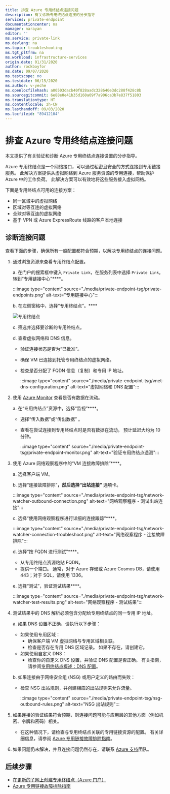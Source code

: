 ```yaml
---
title: 排查 Azure 专用终结点连接问题
description: 有关诊断专用终结点连接的分步指导
services: private-endpoint
documentationcenter: na
manager: narayan
editor: ''
ms.service: private-link
ms.devlang: na
ms.topic: troubleshooting
ms.tgt_pltfrm: na
ms.workload: infrastructure-services
origin.date: 01/31/2020
author: rockboyfor
ms.date: 09/07/2020
ms.testscope: no
ms.testdate: 06/15/2020
ms.author: v-yeche
ms.openlocfilehash: a00503dacb40f828aadc328640e3dc288f428c8b
ms.sourcegitcommit: 6e88e0e41b35d160a09f7a906ca3b7e837f51803
ms.translationtype: HT
ms.contentlocale: zh-CN
ms.lasthandoff: 09/03/2020
ms.locfileid: "89412104"
---
```

<!--Verified successfully-->
# <a name="troubleshoot-azure-private-endpoint-connectivity-problems"></a>排查 Azure 专用终结点连接问题

本文提供了有关验证和诊断 Azure 专用终结点连接设置的分步指导。

Azure 专用终结点是一个网络接口，可以通过私密且安全的方式连接到专用链接服务。 此解决方案提供从虚拟网络到 Azure 服务资源的专用连接，帮助保护 Azure 中的工作负荷。 此解决方案可以有效地将这些服务接入虚拟网络。

下面是专用终结点可用的连接方案：

- 同一区域中的虚拟网络
- 区域对等互连的虚拟网络
- 全球对等互连的虚拟网络
- 基于 VPN 或 Azure ExpressRoute 线路的客户本地连接

## <a name="diagnose-connectivity-problems"></a>诊断连接问题 

查看下面的步骤，确保所有一般配置都符合预期，以解决专用终结点的连接问题。

1. 通过浏览资源来查看专用终结点配置。

    a. 在门户的搜索框中键入 `Private Link`，在服务列表中选择 `Private Link`。 转到“专用链接中心”****。


    :::image type="content" source="./media/private-endpoint-tsg/private-endpoints.png" alt-text="专用链接中心":::

    b. 在左侧窗格中，选择“专用终结点”。****

    ![专用终结点](./media/private-endpoint-tsg/private-endpoints.png)

    c. 筛选并选择要诊断的专用终结点。

    d. 查看虚拟网络和 DNS 信息。
    - 验证连接状态是否为“已批准”。
    - 确保 VM 已连接到托管专用终结点的虚拟网络。
    - 检查是否分配了 FQDN 信息（复制）和专用 IP 地址。

       :::image type="content" source="./media/private-endpoint-tsg/vnet-dns-configuration.png" alt-text="虚拟网络和 DNS 配置":::

1. 使用 [Azure Monitor](/azure-monitor/overview) 查看是否有数据在流动。

    a. 在“专用终结点”资源中，选择“监视”****。
    - 选择“传入数据”或“传出数据” 。 
    - 查看在尝试连接到专用终结点时是否有数据在流动。 预计延迟大约为 10 分钟。

       :::image type="content" source="./media/private-endpoint-tsg/private-endpoint-monitor.png" alt-text="验证专用终结点遥测":::

1. 使用 Azure 网络观察程序中的“VM 连接故障排除”****。

    a. 选择客户端 VM。

    b. 选择“连接故障排除”****，然后选择“出站连接”**** 选项卡。

    :::image type="content" source="./media/private-endpoint-tsg/network-watcher-outbound-connection.png" alt-text="网络观察程序 - 测试出站连接":::

    c. 选择“使用网络观察程序进行详细的连接跟踪”****。

    :::image type="content" source="./media/private-endpoint-tsg/network-watcher-connection-troubleshoot.png" alt-text="网络观察程序 - 连接故障排除":::

    d. 选择“按 FQDN 进行测试”****。
     - 从专用终结点资源粘贴 FQDN。
     - 提供一个端口。 通常，对于 Azure 存储或 Azure Cosmos DB，请使用 443；对于 SQL，请使用 1336。

    e. 选择“测试”，验证测试结果****。

    :::image type="content" source="./media/private-endpoint-tsg/network-watcher-test-results.png" alt-text="网络观察程序 - 测试结果":::

1. 测试结果中的 DNS 解析必须包含分配给专用终结点的同一专用 IP 地址。

    a. 如果 DNS 设置不正确，请执行以下步骤：
    - 如果使用专用区域： 
        - 确保客户端 VM 虚拟网络与专用区域相关联。
        - 检查是否存在专用 DNS 区域记录。 如果不存在，请创建它。
    - 如果使用自定义 DNS：
        - 检查你的自定义 DNS 设置，并验证 DNS 配置是否正确。
        有关指南，请参阅[专用终结点概述：DNS 配置](/private-link/private-endpoint-overview#dns-configuration)。

    b. 如果连接由于网络安全组 (NSG) 或用户定义的路由而失败：
    - 检查 NSG 出站规则，并创建相应的出站规则来允许流量。

        :::image type="content" source="./media/private-endpoint-tsg/nsg-outbound-rules.png" alt-text="NSG 出站规则":::

1. 如果连接的验证结果符合预期，则连接问题可能与应用层的其他方面（例如机密、令牌和密码）相关。
    - 在这种情况下，请检查与专用终结点关联的专用链接资源的配置。 有关详细信息，请参阅 [Azure 专用链接故障排除指南](troubleshoot-private-link-connectivity.md)。

1. 如果问题仍未解决，并且连接问题仍然存在，请联系 [Azure 支持](https://support.azure.cn/support/support-azure/)团队。

## <a name="next-steps"></a>后续步骤

 * [在更新的子网上创建专用终结点（Azure 门户）](/private-link/create-private-endpoint-portal)
 * [Azure 专用链接故障排除指南](troubleshoot-private-link-connectivity.md)

<!-- Update_Description: update meta properties, wording update, update link -->